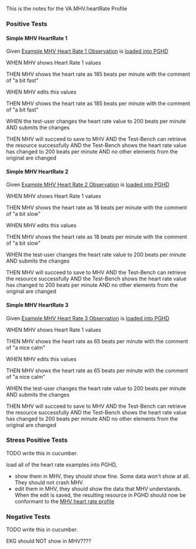 This is the notes for the VA.MHV.heartRate Profile

### Positive Tests

#### Simple MHV HeartRate 1
Given [Example MHV Heart Rate 1 Observation](Observation-ex-MHV-heartRate-1.html) is [loaded into PGHD](background.html#load-x-into-pghd)

WHEN MHV shows Heart Rate 1 values

THEN MHV shows the heart rate as 185 beats per minute with the comment of "a bit fast"

WHEN MHV edits this values

THEN MHV shows the heart rate as 185 beats per minute with the comment of "a bit fast"

WHEN the test-user changes the heart rate value to 200 beats per minute 
AND submits the changes

THEN MHV will succeed to save to MHV
AND the Test-Bench can retrieve the resource successfully
AND the Test-Bench shows the heart rate value has changed to 200 beats per minute
AND no other elements from the original are changed

#### Simple MHV HeartRate 2
Given [Example MHV Heart Rate 2 Observation](Observation-ex-MHV-heartRate-2.html) is [loaded into PGHD](background.html#load-x-into-pghd)

WHEN MHV shows Heart Rate 1 values

THEN MHV shows the heart rate as 18 beats per minute with the comment of "a bit slow"

WHEN MHV edits this values

THEN MHV shows the heart rate as 18 beats per minute with the comment of "a bit slow"

WHEN the test-user changes the heart rate value to 200 beats per minute 
AND submits the changes

THEN MHV will succeed to save to MHV
AND the Test-Bench can retrieve the resource successfully
AND the Test-Bench shows the heart rate value has changed to 200 beats per minute
AND no other elements from the original are changed

#### Simple MHV HeartRate 3
Given [Example MHV Heart Rate 3 Observation](Observation-ex-MHV-heartRate-3.html) is [loaded into PGHD](background.html#load-x-into-pghd)

WHEN MHV shows Heart Rate 1 values

THEN MHV shows the heart rate as 65 beats per minute with the comment of "a nice calm"

WHEN MHV edits this values

THEN MHV shows the heart rate as 65 beats per minute with the comment of "a nice calm"

WHEN the test-user changes the heart rate value to 200 beats per minute 
AND submits the changes

THEN MHV will succeed to save to MHV
AND the Test-Bench can retrieve the resource successfully
AND the Test-Bench shows the heart rate value has changed to 200 beats per minute
AND no other elements from the original are changed



### Stress Positive Tests

TODO write this in cucumber.

load all of the heart rate examples into PGHD, 
* show them in MHV, they should show fine. Some data won't show at all. They should not crash MHV.
* edit them in MHV, they should show the data that MHV understands. When the edit is saved, the resulting resource in PGHD should now be conformant to the [MHV heart rate profile](StructureDefinition-VA.MHV.heartRate.html)

### Negative Tests

TODO write this in cucumber.

EKG should NOT show in MHV????

